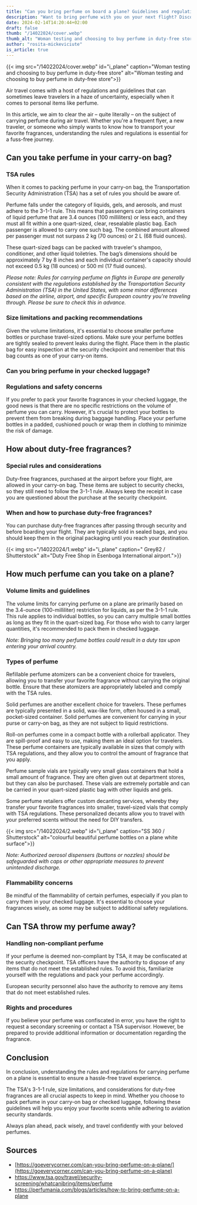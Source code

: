 ```yaml
---
title: "Can you bring perfume on board a plane? Guidelines and regulations"
description: "Want to bring perfume with you on your next flight? Discover the rules and tips for doing so. Stay informed with our travel guidelines and regulations."
date: 2024-02-14T14:20:44+02:00
draft: false
thumb: "/14022024/cover.webp"
thumb_alt: "Woman testing and choosing to buy perfume in duty-free store"
author: "rosita-mickeviciute"
is_article: true
---
```

{{< img src="/14022024/cover.webp" id="i_plane" caption="Woman testing and choosing to buy perfume in duty-free store" alt="Woman testing and choosing to buy perfume in duty-free store">}}

Air travel comes with a host of regulations and guidelines that can sometimes leave travelers in a haze of uncertainty, especially when it comes to personal items like perfume.

In this article, we aim to clear the air – quite literally – on the subject of carrying perfume during air travel. Whether you're a frequent flyer, a new traveler, or someone who simply wants to know how to transport your favorite fragrances, understanding the rules and regulations is essential for a fuss-free journey.

## Can you take perfume in your carry-on bag?

### TSA rules

When it comes to packing perfume in your carry-on bag, the Transportation Security Administration (TSA) has a set of rules you should be aware of. 

Perfume falls under the category of liquids, gels, and aerosols, and must adhere to the 3-1-1 rule. This means that passengers can bring containers of liquid perfume that are 3.4 ounces (100 milliliters) or less each, and they must all fit within a one quart-sized, clear, resealable plastic bag. Each passenger is allowed to carry one such bag. The combined amount allowed per passenger must not surpass 2 kg (70 ounces) or 2 L (68 fluid ounces).

These quart-sized bags can be packed with traveler's shampoo, conditioner, and other liquid toiletries. The bag’s dimensions should be approximately 7 by 8 inches and each individual container's capacity should not exceed 0.5 kg (18 ounces) or 500 ml (17 fluid ounces).

*Please note: Rules for carrying perfume on flights in Europe are generally consistent with the regulations established by the Transportation Security Administration (TSA) in the United States, with some minor differences based on the airline, airport, and specific European country you're traveling through. Please be sure to check this in advance.* 

### Size limitations and packing recommendations

Given the volume limitations, it's essential to choose smaller perfume bottles or purchase travel-sized options. Make sure your perfume bottles are tightly sealed to prevent leaks during the flight. Place them in the plastic bag for easy inspection at the security checkpoint and remember that this bag counts as one of your carry-on items.

### Can you bring perfume in your checked luggage?

### Regulations and safety concerns

If you prefer to pack your favorite fragrances in your checked luggage, the good news is that there are no specific restrictions on the volume of perfume you can carry. However, it's crucial to protect your bottles to prevent them from breaking during baggage handling. Place your perfume bottles in a padded, cushioned pouch or wrap them in clothing to minimize the risk of damage.

## How about duty-free fragrances?

### Special rules and considerations

Duty-free fragrances, purchased at the airport before your flight, are allowed in your carry-on bag. These items are subject to security checks, so they still need to follow the 3-1-1 rule. Always keep the receipt in case you are questioned about the purchase at the security checkpoint.

### When and how to purchase duty-free fragrances?

You can purchase duty-free fragrances after passing through security and before boarding your flight. They are typically sold in sealed bags, and you should keep them in the original packaging until you reach your destination.

{{< img src="/14022024/1.webp" id="i_plane" caption=" Grey82 / Shutterstock" alt="Duty Free Shop in Esenboga International airport.">}}

## How much perfume can you take on a plane?

### Volume limits and guidelines

The volume limits for carrying perfume on a plane are primarily based on the 3.4-ounce (100-milliliter) restriction for liquids, as per the 3-1-1 rule. This rule applies to individual bottles, so you can carry multiple small bottles as long as they fit in the quart-sized bag. For those who wish to carry larger quantities, it's recommended to pack them in checked luggage.

*Note: Bringing too many perfume bottles could result in a duty tax upon entering your arrival country.*

### Types of perfume

Refillable perfume atomizers can be a convenient choice for travelers, allowing you to transfer your favorite fragrance without carrying the original bottle. Ensure that these atomizers are appropriately labeled and comply with the TSA rules.

Solid perfumes are another excellent choice for travelers. These perfumes are typically presented in a solid, wax-like form, often housed in a small, pocket-sized container. Solid perfumes are convenient for carrying in your purse or carry-on bag, as they are not subject to liquid restrictions.

Roll-on perfumes come in a compact bottle with a rollerball applicator. They are spill-proof and easy to use, making them an ideal option for travelers. These perfume containers are typically available in sizes that comply with TSA regulations, and they allow you to control the amount of fragrance that you apply.

Perfume sample vials are typically very small glass containers that hold a small amount of fragrance. They are often given out at department stores, but they can also be purchased. These vials are extremely portable and can be carried in your quart-sized plastic bag with other liquids and gels.

Some perfume retailers offer custom decanting services, whereby they transfer your favorite fragrances into smaller, travel-sized vials that comply with TSA regulations. These personalized decants allow you to travel with your preferred scents without the need for DIY transfers.

{{< img src="/14022024/2.webp" id="i_plane" caption="SS 360 / Shutterstock" alt="colourful beautiful perfume bottles on a plane white surface">}}

*Note: Authorized aerosol dispensers (buttons or nozzles) should be safeguarded with caps or other appropriate measures to prevent unintended discharge.*

### Flammability concerns

Be mindful of the flammability of certain perfumes, especially if you plan to carry them in your checked luggage. It's essential to choose your fragrances wisely, as some may be subject to additional safety regulations.

## Can TSA throw my perfume away?

### Handling non-compliant perfume

If your perfume is deemed non-compliant by TSA, it may be confiscated at the security checkpoint. TSA officers have the authority to dispose of any items that do not meet the established rules. To avoid this, familiarize yourself with the regulations and pack your perfume accordingly.

European security personnel also have the authority to remove any items that do not meet established rules.

### Rights and procedures

If you believe your perfume was confiscated in error, you have the right to request a secondary screening or contact a TSA supervisor. However, be prepared to provide additional information or documentation regarding the fragrance.

## Conclusion

In conclusion, understanding the rules and regulations for carrying perfume on a plane is essential to ensure a hassle-free travel experience. 

The TSA's 3-1-1 rule, size limitations, and considerations for duty-free fragrances are all crucial aspects to keep in mind. Whether you choose to pack perfume in your carry-on bag or checked luggage, following these guidelines will help you enjoy your favorite scents while adhering to aviation security standards. 

Always plan ahead, pack wisely, and travel confidently with your beloved perfumes.

## Sources

- [https://goeverycorner.com/can-you-bring-perfume-on-a-plane/](https://goeverycorner.com/can-you-bring-perfume-on-a-plane)
- <https://www.tsa.gov/travel/security-screening/whatcanibring/items/perfume>
- <https://perfumania.com/blogs/articles/how-to-bring-perfume-on-a-plane>

